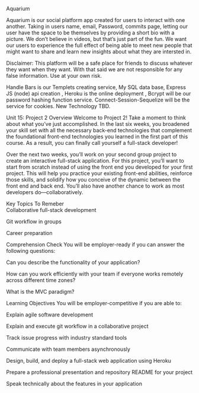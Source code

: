 Aquarium


Aquarium is our social platform app created for users to interact with one another. Taking in users name, email, Password, commits page, letting our user have the space to be themselves by providing a short bio with a picture. We don’t believe in videos, but that’s just part of the fun. We want our users to experience the full effect of being able to meet new people that might want to share and learn new insights about what they are intersted in.

Disclaimer: 
This platform will be a safe place for friends to discuss whatever they want when they want. With that said we are not responsible for any false information. Use at your own risk.   


Handle Bars is our Templets creating service, My SQL data base,  Express JS (node) api creation , Heroku is the online deployment , Bcrypt will be our password hashing function service.  Connect-Session-Sequelize will be the service for cookies. New Technology TBD. 


Unit 15: Project 2
Overview
Welcome to Project 2! Take a moment to think about what you’ve just accomplished. In the last six weeks, you broadened your skill set with all the necessary back-end technologies that complement the foundational front-end technologies you learned in the first part of this course. As a result, you can finally call yourself a full-stack developer!

Over the next two weeks, you’ll work on your second group project to create an interactive full-stack application. For this project, you’ll want to start from scratch instead of using the front end you developed for your first project. This will help you practice your existing front-end abilities, reinforce those skills, and solidify how you conceive of the dynamic between the front end and back end. You’ll also have another chance to work as most developers do—collaboratively.



Key Topics To Remeber  
Collaborative full-stack development

Git workflow in groups

Career preparation

Comprehension Check
You will be employer-ready if you can answer the following questions:

Can you describe the functionality of your application?

How can you work efficiently with your team if everyone works remotely across different time zones?

What is the MVC paradigm?

Learning Objectives
You will be employer-competitive if you are able to:

Explain agile software development

Explain and execute git workflow in a collaborative project

Track issue progress with industry standard tools

Communicate with team members asynchronously

Design, build, and deploy a full-stack web application using Heroku

Prepare a professional presentation and repository README for your project

Speak technically about the features in your application
